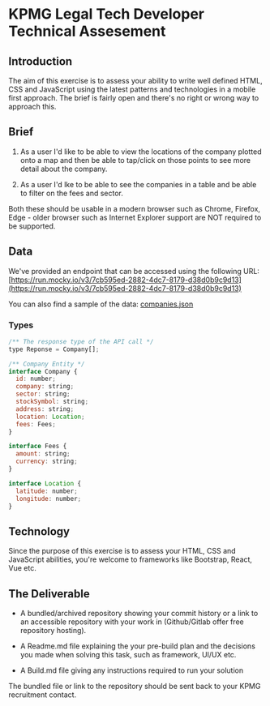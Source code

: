 # KPMG Legal Tech Developer Technical Assesement

## Introduction

The aim of this exercise is to assess your ability to write well defined HTML, CSS and JavaScript using the latest patterns and technologies in a mobile first approach. The brief is fairly open and there's no right or wrong way to approach this.


## Brief

1. As a user I'd like to be able to view the locations of the company plotted onto a map and then be able to tap/click on those points to see more detail about the company.

2. As a user I'd lke to be able to see the companies in a table and be able to filter on the fees and sector.

Both these should be usable in a modern browser such as Chrome, Firefox, Edge - older browser such as Internet Explorer support are NOT required to be supported.

## Data

We've provided an endpoint that can be accessed using the following URL: [https://run.mocky.io/v3/7cb595ed-2882-4dc7-8179-d38d0b9c9d13](https://run.mocky.io/v3/7cb595ed-2882-4dc7-8179-d38d0b9c9d13)

You can also find a sample of the data: [companies.json](companies.json)

### Types

```js
/** The response type of the API call */
type Reponse = Company[];

/** Company Entity */
interface Company {
  id: number;
  company: string;
  sector: string;
  stockSymbol: string;
  address: string;
  location: Location;
  fees: Fees;
}

interface Fees {
  amount: string;
  currency: string;
}

interface Location {
  latitude: number;
  longitude: number;
}
```


## Technology

Since the purpose of this exercise is to assess your HTML, CSS and JavaScript abilities, you're welcome to frameworks like Bootstrap, React, Vue etc.

## The Deliverable

* A bundled/archived repository showing your commit history or a link to an accessible repository with your work in (Github/Gitlab offer free repository hosting).

* A Readme.md file explaining the your pre-build plan and the decisions you made when solving this task, such as framework, UI/UX etc.
* A Build.md file giving any instructions required to run your solution

The bundled file or link to the repository should be sent back to your KPMG recruitment contact.
